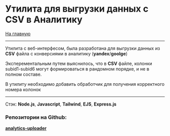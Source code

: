 # Утилита для выгрузки данных с CSV в Аналитику

[На главную](/README.md)

---

Утилита с веб-интерфесом, была разработана для выгрузки данных из __CSV__ файла с конверсиями в аналитику (__yandex__/__goolge__)

Эксперементальным путем выяснилось, что в __CSV__ файле, колонки subid1-subid6 могут формироваться в рандомном порядке, и не в полном составе.

В утилиту необходимо добавить обработчик для получения корректного номера колонок

---
Стэк: __Node.js__, __Javascript__, __Tailwind__, __EJS__, __Express.js__

### Репозитории на Github:  
[__analytics-uploader__](https://github.com/bwm-tech/analytics-uploader)